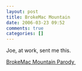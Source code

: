 ```yaml
---
layout: post
title: BrokeMac Mountain
date: 2006-03-23 09:52
comments: true
categories: []
---
```

Joe, at work, sent me this.

<a href="http://www.dhadm.com/mediaHolder.php?id=572">BrokeMac Mountain Parody </a>
